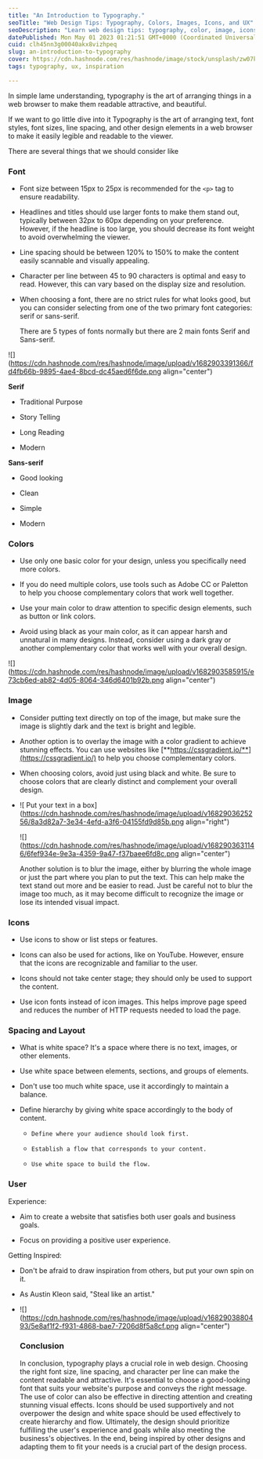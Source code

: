 ```yaml
---
title: "An Introduction to Typography."
seoTitle: "Web Design Tips: Typography, Colors, Images, Icons, and UX"
seoDescription: "Learn web design tips: typography, color, image, icons, spacing & UX. Boost your site's appeal & functionality. Get inspired, and steal like an artist."
datePublished: Mon May 01 2023 01:21:51 GMT+0000 (Coordinated Universal Time)
cuid: clh45nn3g00040akx8vizhpeq
slug: an-introduction-to-typography
cover: https://cdn.hashnode.com/res/hashnode/image/stock/unsplash/zw07kVDaHPw/upload/d3dbd1c0bf9290601fcdf576204e81fd.jpeg
tags: typography, ux, inspiration

---
```


In simple lame understanding, typography is the art of arranging things in a web browser to make them readable attractive, and beautiful.

If we want to go little dive into it Typography is the art of arranging text, font styles, font sizes, line spacing, and other design elements in a web browser to make it easily legible and readable to the viewer.

There are several things that we should consider like

### Font

* Font size between 15px to 25px is recommended for the `<p>` tag to ensure readability.
    
* Headlines and titles should use larger fonts to make them stand out, typically between 32px to 60px depending on your preference. However, if the headline is too large, you should decrease its font weight to avoid overwhelming the viewer.
    
* Line spacing should be between 120% to 150% to make the content easily scannable and visually appealing.
    
* Character per line between 45 to 90 characters is optimal and easy to read. However, this can vary based on the display size and resolution.
    
* When choosing a font, there are no strict rules for what looks good, but you can consider selecting from one of the two primary font categories: serif or sans-serif.
    
    There are 5 types of fonts normally but there are 2 main fonts Serif and Sans-serif.
    

![](https://cdn.hashnode.com/res/hashnode/image/upload/v1682903391366/fd4fb66b-9895-4ae4-8bcd-dc45aed6f6de.png align="center")

**Serif**

* Traditional Purpose  
    
* Story Telling
    
* Long Reading
    
* Modern
    

**Sans-serif**

* Good looking       
    
* Clean 
    
* Simple
    
* Modern
    

### Colors

* Use only one basic color for your design, unless you specifically need more colors.
    
* If you do need multiple colors, use tools such as Adobe CC or Paletton to help you choose complementary colors that work well together.
    
* Use your main color to draw attention to specific design elements, such as button or link colors.
    
* Avoid using black as your main color, as it can appear harsh and unnatural in many designs. Instead, consider using a dark gray or another complementary color that works well with your overall design.
    

![](https://cdn.hashnode.com/res/hashnode/image/upload/v1682903585915/e73cb6ed-ab82-4d05-8064-346d6401b92b.png align="center")

### Image

* Consider putting text directly on top of the image, but make sure the image is slightly dark and the text is bright and legible.
    
* Another option is to overlay the image with a color gradient to achieve stunning effects. You can use websites like [**https://cssgradient.io/**](https://cssgradient.io/) to help you choose complementary colors.
    
* When choosing colors, avoid just using black and white. Be sure to choose colors that are clearly distinct and complement your overall design.
    
* ![ Put your text in a box](https://cdn.hashnode.com/res/hashnode/image/upload/v1682903625256/8a3d82a7-3e34-4efd-a3f6-04155fd9d85b.png align="right")
    
    ![](https://cdn.hashnode.com/res/hashnode/image/upload/v1682903631146/6fef934e-9e3a-4359-9a47-f37baee6fd8c.png align="center")
    
    Another solution is to blur the image, either by blurring the whole image or just the part where you plan to put the text. This can help make the text stand out more and be easier to read. Just be careful not to blur the image too much, as it may become difficult to recognize the image or lose its intended visual impact.
    

### Icons

* Use icons to show or list steps or features.
    
* Icons can also be used for actions, like on YouTube. However, ensure that the icons are recognizable and familiar to the user.
    
* Icons should not take center stage; they should only be used to support the content.
    
* Use icon fonts instead of icon images. This helps improve page speed and reduces the number of HTTP requests needed to load the page.
    

### Spacing and Layout 

* What is white space? It's a space where there is no text, images, or other elements.
    
* Use white space between elements, sections, and groups of elements.
    
* Don't use too much white space, use it accordingly to maintain a balance.
    
* Define hierarchy by giving white space accordingly to the body of content.
    
    * `Define where your audience should look first.`
        
    * `Establish a flow that corresponds to your content.`
        
    * `Use white space to build the flow.`
        

### User

Experience:

* Aim to create a website that satisfies both user goals and business goals.
    
* Focus on providing a positive user experience.
    

Getting Inspired:

* Don't be afraid to draw inspiration from others, but put your own spin on it.
    
* As Austin Kleon said, "Steal like an artist."
    
* ![](https://cdn.hashnode.com/res/hashnode/image/upload/v1682903880493/5e8af1f2-f931-4868-bae7-7206d8f5a8cf.png align="center")
    
    ### Conclusion
    
    In conclusion, typography plays a crucial role in web design. Choosing the right font size, line spacing, and character per line can make the content readable and attractive. It's essential to choose a good-looking font that suits your website's purpose and conveys the right message. The use of color can also be effective in directing attention and creating stunning visual effects. Icons should be used supportively and not overpower the design and white space should be used effectively to create hierarchy and flow. Ultimately, the design should prioritize fulfilling the user's experience and goals while also meeting the business's objectives. In the end, being inspired by other designs and adapting them to fit your needs is a crucial part of the design process.
